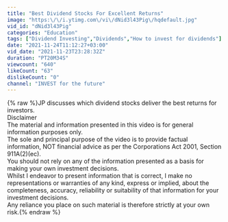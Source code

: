 ```yaml
---
title: "Best Dividend Stocks For Excellent Returns"
image: "https:\/\/i.ytimg.com\/vi\/dNid3l43Pig\/hqdefault.jpg"
vid_id: "dNid3l43Pig"
categories: "Education"
tags: ["Dividend Investing","Dividends","How to invest for dividends"]
date: "2021-11-24T11:12:27+03:00"
vid_date: "2021-11-23T23:28:32Z"
duration: "PT20M34S"
viewcount: "640"
likeCount: "63"
dislikeCount: "0"
channel: "INVEST for the future"
---
```

{% raw %}JP discusses which dividend stocks deliver the best returns for investors.<br />Disclaimer<br />The material and information presented in this video is for general information purposes only.<br />The sole and principal purpose of the video is to provide factual information, NOT financial advice as per the Corporations Act 2001, Section 911A(2)(ec).<br />You should not rely on any of the information presented as a basis for making your own investment decisions.<br />Whilst I endeavor to present information that is correct, I make no representations or warranties of any kind, express or implied, about the completeness, accuracy, reliability or suitability of that information for your investment decisions.<br />Any reliance you place on such material is therefore strictly at your own risk.{% endraw %}
